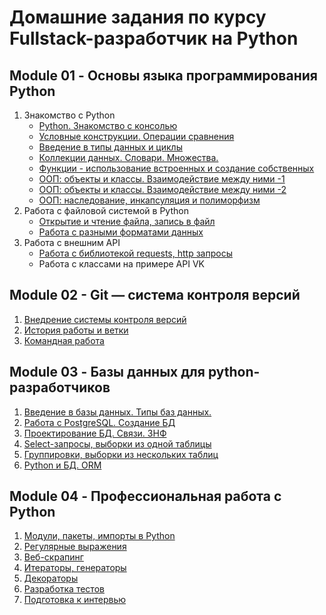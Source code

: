 Домашние задания по курсу Fullstack-разработчик на Python
=========================================================

Module 01 - Основы языка программирования Python
------------------------------------------------
1. Знакомство с Python
    + [Python. Знакомство с консолью](Module01-Basic_Python/01-Intro/README.md)
    + [Условные конструкции. Операции сравнения](Module01-Basic_Python/02-If-else)
    + [Введение в типы данных и циклы](Module01-Basic_Python/03-ForWhile)
    + [Коллекции данных. Словари. Множества.](Module01-Basic_Python/04-List_Dictionary_Set)
    + [Функции - использование встроенных и создание собственных](Module01-Basic_Python/05-Functions)
    + [ООП: объекты и классы. Взаимодействие между ними -1](Module01-Basic_Python/06-OOP-1)
    + [ООП: объекты и классы. Взаимодействие между ними -2](Module01-Basic_Python/06-OOP-2)
    + [ООП: наследование, инкапсуляция и полиморфизм](Module01-Basic_Python/06-OOP_polimorfism)
2. Работа с файловой системой в Python
    + [Открытие и чтение файла, запись в файл](Module01-Basic_Python/07-Files)
    + [Работа с разными форматами данных](Module01-Basic_Python/08-Files_JSON_XML)
3. Работа с внешним API
    + [Работа с библиотекой requests, http запросы](Module01-Basic_Python/09-requests)
    + Работа с классами на примере API VK


Module 02 - Git — система контроля версий
-----------------------------------------
1. [Внедрение системы контроля версий](Module02-Git/01-Intro)
2. [История работы и ветки](Module02-Git/02-History_and_Branch)
3. [Командная работа](Module02-Git/03-Team_work)

Module 03 - Базы данных для python-разработчиков
------------------------------------------------

1. [Введение в базы данных. Типы баз данных.]()
2. [Работа с PostgreSQL. Создание БД]()
3. [Проектирование БД. Связи. 3НФ]()
4. [Select-запросы, выборки из одной таблицы]()
5. [Группировки, выборки из нескольких таблиц]()
6. [Python и БД. ORM]()

Module 04 - Профессиональная работа с Python
--------------------------------------------
1. [Модули, пакеты, импорты в Python](Module04-Pro_Python/01-Module_package)
2. [Регулярные выражения](Module04-Pro_Python/02-RegEx)
3. [Веб-скрапинг](Module04-Pro_Python/03_web_scrapping)
4. [Итераторы, генераторы](Module04-Pro_Python/04-Iterators_generators)
5. [Декораторы](Module04-Pro_Python/05-Decorators)
6. [Разработка тестов](Module04-Pro_Python/06-Test)
7. [Подготовка к интервью](Module04-Pro_Python/07-Interview)
